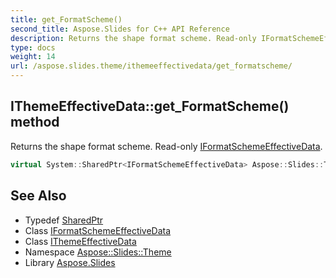 ```yaml
---
title: get_FormatScheme()
second_title: Aspose.Slides for C++ API Reference
description: Returns the shape format scheme. Read-only IFormatSchemeEffectiveData.
type: docs
weight: 14
url: /aspose.slides.theme/ithemeeffectivedata/get_formatscheme/
---
```

## IThemeEffectiveData::get_FormatScheme() method


Returns the shape format scheme. Read-only [IFormatSchemeEffectiveData](../../iformatschemeeffectivedata/).

```cpp
virtual System::SharedPtr<IFormatSchemeEffectiveData> Aspose::Slides::Theme::IThemeEffectiveData::get_FormatScheme()=0
```

## See Also

* Typedef [SharedPtr](../../../system/sharedptr/)
* Class [IFormatSchemeEffectiveData](../../iformatschemeeffectivedata/)
* Class [IThemeEffectiveData](../)
* Namespace [Aspose::Slides::Theme](../../)
* Library [Aspose.Slides](../../../)